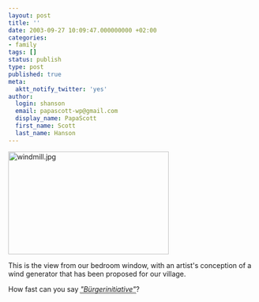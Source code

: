 ```yaml
---
layout: post
title: ''
date: 2003-09-27 10:09:47.000000000 +02:00
categories:
- family
tags: []
status: publish
type: post
published: true
meta:
  aktt_notify_twitter: 'yes'
author:
  login: shanson
  email: papascott-wp@gmail.com
  display_name: PapaScott
  first_name: Scott
  last_name: Hanson
---
```

<p><img alt="windmill.jpg" src="http://www.papascott.de/wordpress/wp-content/uploads/2003/09/windmill.jpg" width="325" height="208" border="0" /></p>
<p>This is the view from our bedroom window, with an artist's conception of a wind generator that has been proposed for our village.</p>
<p>How fast can you say <acronym title="citizen's action group" style="border-bottom: dotted 1px;  font-style: italic;">"Bürgerinitiative"</acronym>?</p>
